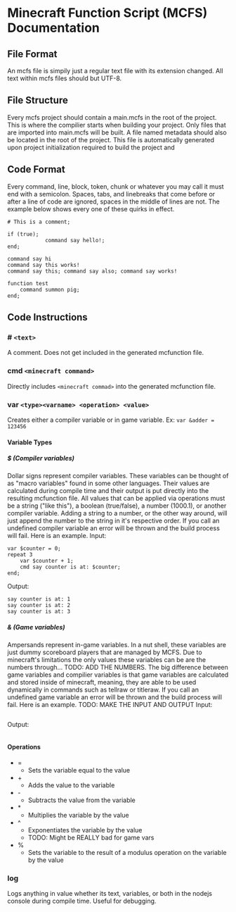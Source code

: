 # Minecraft Function Script (MCFS) Documentation
## File Format
An mcfs file is simpily just a regular text file with its extension changed. All text within mcfs files should but UTF-8.

## File Structure
Every mcfs project should contain a main.mcfs in the root of the project. This is where the compilier starts when building your project.
Only files that are imported into main.mcfs will be built. A file named metadata should also be located in the root of the project. This
file is automatically generated upon project initialization required to build the project and 

## Code Format
Every command, line, block, token, chunk or whatever you may call it must end with a semicolon.
Spaces, tabs, and linebreaks that come before or after a line of code are ignored, spaces in the middle of lines are not.
The example below shows every one of these quirks in effect.
```mcfs
# This is a comment;

if (true);
			command say hello!;
end;

command say hi
command say this works!
command say this; command say also; command say works!

function test
	command summon pig;
end;
```

## Code Instructions
### \# `<text>`
A comment. Does not get included in the generated mcfunction file.

### cmd `<minecraft command>`
Directly includes `<minecraft commad>` into the generated mcfunction file.

### var `<type><varname> <operation> <value>`
Creates either a compiler variable or in game variable.
Ex: `var &adder = 123456`
#### Variable Types
##### $ (Compiler variables)
Dollar signs represent compiler variables. These variables can be thought of as "macro variables" found in some other languages.
Their values are calculated during compile time and their output is put directly into the resulting mcfunction file.
All values that can be applied via operations must be a string ("like this"), a boolean (true/false), a number (1000.1), or another compiler variable.
Adding a string to a number, or the other way around, will just append the number to the string in it's respective order.
If you call an undefined compiler variable an error will be thrown and the build process will fail.
Here is an example.
Input:
```mcfs
var $counter = 0;
repeat 3
	var $counter + 1;
	cmd say counter is at: $counter;
end;
```
Output:
```mcfunction
say counter is at: 1
say counter is at: 2
say counter is at: 3
```

##### & (Game variables)
Ampersands represent in-game variables. In a nut shell, these variables are just dummy scoreboard players that are managed by MCFS. Due to minecraft's limitations the only values these variables can be are the numbers through... TODO: ADD THE NUMBERS. The big difference between game variables and compilier variables is that game variables are calculated and stored inside of minecraft, meaning, they are able to be used dynamically in commands such as tellraw or titleraw. If you call an undefined game variable an error will be thrown and the build process will fail. Here is an example.
TODO: MAKE THE INPUT AND OUTPUT
Input:
```mcfs
```
Output:
```mcfunction
```

#### Operations
- =
	- Sets the variable equal to the value
- \+
	- Adds the value to the variable
- \-
	- Subtracts the value from the variable
- \*
	- Multiplies the variable by the value
- \^
	- Exponentiates the variable by the value
	- TODO: Might be REALLY bad for game vars
- %
	- Sets the variable to the result of a modulus operation on the variable by the value

### log <value>
Logs anything in value whether its text, variables, or both in the nodejs console during compile time. Useful for debugging.
